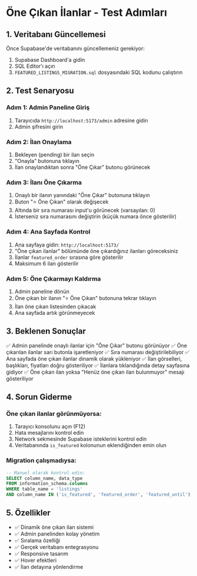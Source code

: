 # Öne Çıkan İlanlar - Test Adımları

## 1. Veritabanı Güncellemesi

Önce Supabase'de veritabanını güncellemeniz gerekiyor:

1. Supabase Dashboard'a gidin
2. SQL Editor'ı açın
3. `FEATURED_LISTINGS_MIGRATION.sql` dosyasındaki SQL kodunu çalıştırın

## 2. Test Senaryosu

### Adım 1: Admin Paneline Giriş
1. Tarayıcıda `http://localhost:5173/admin` adresine gidin
2. Admin şifresini girin

### Adım 2: İlan Onaylama
1. Bekleyen (pending) bir ilan seçin
2. "Onayla" butonuna tıklayın
3. İlan onaylandıktan sonra "Öne Çıkar" butonu görünecek

### Adım 3: İlanı Öne Çıkarma
1. Onaylı bir ilanın yanındaki "Öne Çıkar" butonuna tıklayın
2. Buton "⭐ Öne Çıkan" olarak değişecek
3. Altında bir sıra numarası input'u görünecek (varsayılan: 0)
4. İsterseniz sıra numarasını değiştirin (küçük numara önce gösterilir)

### Adım 4: Ana Sayfada Kontrol
1. Ana sayfaya gidin: `http://localhost:5173/`
2. "Öne çıkan ilanlar" bölümünde öne çıkardığınız ilanları göreceksiniz
3. İlanlar `featured_order` sırasına göre gösterilir
4. Maksimum 6 ilan gösterilir

### Adım 5: Öne Çıkarmayı Kaldırma
1. Admin paneline dönün
2. Öne çıkan bir ilanın "⭐ Öne Çıkan" butonuna tekrar tıklayın
3. İlan öne çıkan listesinden çıkacak
4. Ana sayfada artık görünmeyecek

## 3. Beklenen Sonuçlar

✅ Admin panelinde onaylı ilanlar için "Öne Çıkar" butonu görünüyor
✅ Öne çıkarılan ilanlar sarı butonla işaretleniyor
✅ Sıra numarası değiştirilebiliyor
✅ Ana sayfada öne çıkan ilanlar dinamik olarak yükleniyor
✅ İlan görselleri, başlıkları, fiyatları doğru gösteriliyor
✅ İlanlara tıklandığında detay sayfasına gidiyor
✅ Öne çıkan ilan yoksa "Henüz öne çıkan ilan bulunmuyor" mesajı gösteriliyor

## 4. Sorun Giderme

### Öne çıkan ilanlar görünmüyorsa:
1. Tarayıcı konsolunu açın (F12)
2. Hata mesajlarını kontrol edin
3. Network sekmesinde Supabase isteklerini kontrol edin
4. Veritabanında `is_featured` kolonunun eklendiğinden emin olun

### Migration çalışmadıysa:
```sql
-- Manuel olarak kontrol edin:
SELECT column_name, data_type 
FROM information_schema.columns 
WHERE table_name = 'listings' 
AND column_name IN ('is_featured', 'featured_order', 'featured_until');
```

## 5. Özellikler

- ✅ Dinamik öne çıkan ilan sistemi
- ✅ Admin panelinden kolay yönetim
- ✅ Sıralama özelliği
- ✅ Gerçek veritabanı entegrasyonu
- ✅ Responsive tasarım
- ✅ Hover efektleri
- ✅ İlan detayına yönlendirme
